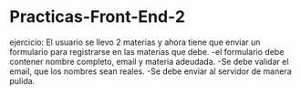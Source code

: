 # Practicas-Front-End-2

ejercicio:
    El usuario se llevo 2 materias y ahora tiene que enviar un formulario para registrarse en las materias que debe.
	     -el formulario debe contener nombre completo, email y materia adeudada.
	     -Se debe validar el email, que los nombres sean reales.
	     -Se debe enviar al servidor de manera pulida.
